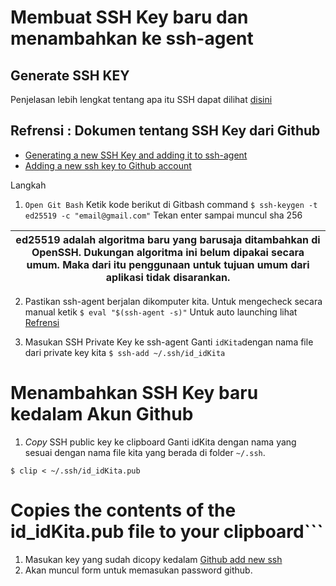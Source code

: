 # Membuat SSH Key baru dan menambahkan ke ssh-agent

## Generate SSH KEY
Penjelasan lebih lengkat tentang apa itu SSH dapat dilihat [disini](https://www.ssh.com/academy/ssh/keygen#what-is-ssh-keygen?)


## Refrensi : Dokumen tentang SSH Key dari Github 
* [Generating a new SSH Key and adding it to ssh-agent](https://docs.github.com/en/github/authenticating-to-github/connecting-to-github-with-ssh/generating-a-new-ssh-key-and-adding-it-to-the-ssh-agent)
* [Adding a new ssh key to Github account](https://docs.github.com/en/github/authenticating-to-github/connecting-to-github-with-ssh/adding-a-new-ssh-key-to-your-github-account)


Langkah 
1. `Open Git Bash`
Ketik kode berikut di Gitbash command ```$ ssh-keygen -t ed25519 -c "email@gmail.com"```
Tekan enter sampai muncul sha 256

| ed25519 adalah algoritma baru yang barusaja ditambahkan di OpenSSH. Dukungan algoritma ini belum dipakai secara umum. Maka dari itu penggunaan untuk tujuan umum dari aplikasi tidak disarankan.
|-----------|

2. Pastikan ssh-agent berjalan dikomputer kita.
Untuk mengecheck secara manual ketik ```$ eval "$(ssh-agent -s)"```
Untuk auto launching lihat [Refrensi](https://docs.github.com/en/github/authenticating-to-github/connecting-to-github-with-ssh/working-with-ssh-key-passphrases)

3. Masukan SSH Private Key ke ssh-agent
Ganti `idKita`dengan nama file dari private key kita
```$ ssh-add ~/.ssh/id_idKita```

# Menambahkan SSH Key baru kedalam Akun Github
1. *Copy* SSH public key ke clipboard
Ganti idKita dengan nama yang sesuai dengan nama file kita yang berada di folder `~/.ssh`.

```$ clip < ~/.ssh/id_idKita.pub```

# Copies the contents of the id_idKita.pub file to your clipboard```

1. Masukan key yang sudah dicopy kedalam [Github add new ssh](https://github.com/settings/ssh/new)
2. Akan muncul form untuk memasukan password github.

